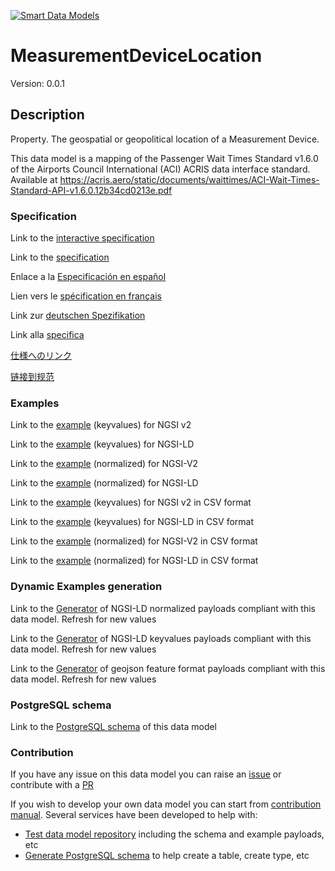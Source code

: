 [![Smart Data Models](https://smartdatamodels.org/wp-content/uploads/2022/01/SmartDataModels_logo.png "Logo")](https://smartdatamodels.org)
# MeasurementDeviceLocation
Version: 0.0.1

## Description 

Property. The geospatial or geopolitical location of a Measurement Device.

This data model is a mapping of the Passenger Wait Times Standard v1.6.0 of the Airports Council International (ACI) ACRIS data interface standard. Available at https://acris.aero/static/documents/waittimes/ACI-Wait-Times-Standard-API-v1.6.0.12b34cd0213e.pdf
### Specification

Link to the [interactive specification](https://swagger.lab.fiware.org/?url=https://smart-data-models.github.io/dataModel.ACRIS/MeasurementDeviceLocation/swagger.yaml)

Link to the [specification](https://github.com/smart-data-models/dataModel.ACRIS/blob/master/MeasurementDeviceLocation/doc/spec.md)

Enlace a la [Especificación en español](https://github.com/smart-data-models/dataModel.ACRIS/blob/master/MeasurementDeviceLocation/doc/spec_ES.md)

Lien vers le [spécification en français](https://github.com/smart-data-models/dataModel.ACRIS/blob/master/MeasurementDeviceLocation/doc/spec_FR.md)

Link zur [deutschen Spezifikation](https://github.com/smart-data-models/dataModel.ACRIS/blob/master/MeasurementDeviceLocation/doc/spec_DE.md)

Link alla [specifica](https://github.com/smart-data-models/dataModel.ACRIS/blob/master/MeasurementDeviceLocation/doc/spec_IT.md)

[仕様へのリンク](https://github.com/smart-data-models/dataModel.ACRIS/blob/master/MeasurementDeviceLocation/doc/spec_JA.md)

[链接到规范](https://github.com/smart-data-models/dataModel.ACRIS/blob/master/MeasurementDeviceLocation/doc/spec_ZH.md)
### Examples

Link to the [example](https://smart-data-models.github.io/dataModel.ACRIS/MeasurementDeviceLocation/examples/example.json) (keyvalues) for NGSI v2

Link to the [example](https://smart-data-models.github.io/dataModel.ACRIS/MeasurementDeviceLocation/examples/example.jsonld) (keyvalues) for NGSI-LD

Link to the [example](https://smart-data-models.github.io/dataModel.ACRIS/MeasurementDeviceLocation/examples/example-normalized.json) (normalized) for NGSI-V2

Link to the [example](https://smart-data-models.github.io/dataModel.ACRIS/MeasurementDeviceLocation/examples/example-normalized.jsonld) (normalized) for NGSI-LD

Link to the [example](https://github.com/smart-data-models/dataModel.ACRIS/blob/master/MeasurementDeviceLocation/examples/example.json.csv) (keyvalues) for NGSI v2 in CSV format

Link to the [example](https://github.com/smart-data-models/dataModel.ACRIS/blob/master/MeasurementDeviceLocation/examples/example.jsonld.csv) (keyvalues) for NGSI-LD in CSV format

Link to the [example](https://github.com/smart-data-models/dataModel.ACRIS/blob/master/MeasurementDeviceLocation/examples/example-normalized.json.csv) (normalized) for NGSI-V2 in CSV format

Link to the [example](https://github.com/smart-data-models/dataModel.ACRIS/blob/master/MeasurementDeviceLocation/examples/example-normalized.jsonld.csv) (normalized) for NGSI-LD in CSV format
### Dynamic Examples generation

Link to the [Generator](https://smartdatamodels.org/extra/ngsi-ld_generator.php?schemaUrl=https://raw.githubusercontent.com/smart-data-models/dataModel.ACRIS/master/MeasurementDeviceLocation/schema.json&email=info@smartdatamodels.org) of NGSI-LD normalized payloads compliant with this data model. Refresh for new values

Link to the [Generator](https://smartdatamodels.org/extra/ngsi-ld_generator_keyvalues.php?schemaUrl=https://raw.githubusercontent.com/smart-data-models/dataModel.ACRIS/master/MeasurementDeviceLocation/schema.json&email=info@smartdatamodels.org) of NGSI-LD keyvalues payloads compliant with this data model. Refresh for new values

Link to the [Generator](https://smartdatamodels.org/extra/geojson_features_generator.php?schemaUrl=https://raw.githubusercontent.com/smart-data-models/dataModel.ACRIS/master/MeasurementDeviceLocation/schema.json&email=info@smartdatamodels.org) of geojson feature format payloads compliant with this data model. Refresh for new values
### PostgreSQL schema

Link to the [PostgreSQL schema](https://github.com/smart-data-models/dataModel.ACRIS/blob/master/MeasurementDeviceLocation/schema.sql) of this data model
### Contribution

 If you have any issue on this data model you can raise an [issue](https://github.com/smart-data-models/dataModel.ACRIS/issues)  or contribute with a [PR](https://github.com/smart-data-models/dataModel.ACRIS/pulls)

 If you wish to develop your own data model you can start from [contribution manual](https://bit.ly/contribution_manual). Several services have been developed to help with: 
 - [Test data model repository](https://smartdatamodels.org/index.php/data-models-contribution-api/) including the schema and example payloads, etc
 - [Generate PostgreSQL schema](https://smartdatamodels.org/index.php/sql-service/) to help create a table, create type, etc